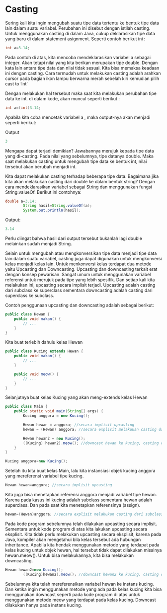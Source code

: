 # Casting

Sering kali kita ingin mengubah suatu tipe data tertentu ke bentuk tipe data lain dalam suatu variabel. Perubahan ini
disebut dengan istilah casting. Untuk menggunakan casting di dalam Java, cukup deklarasikan tipe data yang baru di dalam
statement asignment. Seperti contoh berikut ini :

```java
int a=3.14; 
```

Pada contoh di atas, kita mencoba mendeklarasikan variabel a sebagai integer. Akan tetapi nilai yang kita berikan
merupakan tipe double. Dengan kata lain antara tipe data dan nilai tidak sesuai. Kita bisa memaksa keadaan ini dengan
casting. Cara termudah untuk melakukan casting adalah arahkan cursor pada bagian ikon lampu berwarna merah sebelah kiri
kemudian pilih cast to ‘int’

Dengan melakukan hal tersebut maka saat kita melakukan perubahan tipe data ke int. di dalam kode, akan muncul seperti
berikut :

```java
int a=(int)3.14;
```

Apabila kita coba mencetak variabel a , maka output-nya akan menjadi seperti berikut:

Output

```java
3
```

Mengapa dapat terjadi demikian? Jawabannya merujuk kepada tipe data yang di-casting. Pada nilai yang sebelumnya, tipe
datanya double. Maka saat melakukan casting untuk mengubah tipe data ke bentuk int, nilai tersebut akan berubah menjadi
int.

Kita dapat melakukan casting terhadap beberapa tipe data. Bagaimana jika kita akan melakukan casting dari double ke
dalam bentuk string? Dengan cara mendeklarasikan variabel sebagai String dan menggunakan fungsi String.valueOf. Berikut
ini contohnya:

```java
double a=3.14;
        String hasil=String.valueOf(a);
        System.out.println(hasil);

```

Output:

```java
3.14
```

Perlu diingat bahwa hasil dari output tersebut bukanlah lagi double melainkan sudah menjadi String.

Selain untuk mengubah atau mengkonversikan tipe data menjadi tipe data lain dalam suatu variabel, casting juga dapat
digunakan untuk mengkonversi kelas menjadi kelas lain. Untuk menkonversi kelas terdapat dua metode yaitu Upcasting dan
Downcasting. Upcasting dan downcasting terkait erat dengan konsep pewarisan. Sangat umum untuk menggunakan variabel
referensi untuk merujuk pada tipe yang lebih spesifik. Dan setiap kali kita melakukan ini, upcasting secara implisit
terjadi. Upcasting adalah casting dari subclass ke superclass sementara downcasting adalah casting dari superclass ke
subclass.

Contoh penggunaan upcasting dan downcasting adalah sebagai berikut:

```java
public class Hewan {
    public void makan() {
        // ...
    }
}
```

Kita buat terlebih dahulu kelas Hewan

```java
public class Kucing extends Hewan {
    public void makan() {
        // ...
    }

    public void meow() {
        // ...
    }
}

```

Selanjutnya buat kelas Kucing yang akan meng-extends kelas Hewan

```java
public class Main {
    public static void main(String[] args) {
        Kucing anggora = new Kucing();

        Hewan hewan = anggora; //secara implisit upcasting
        hewan = (Hewan) anggora; //secara explisit melakukan casting dari subclass ke superclass

        Hewan hewan2 = new Kucing();
        ((Kucing) hewan2).meow(); //downcast hewan ke kucing, casting dari superclass ke subclass
    }
}
```

```java
Kucing anggora=new Kucing();
```

Setelah itu kita buat kelas Main, lalu kita instansiasi objek kucing anggora yang mereferensi variabel tipe kucing.

```java
Hewan hewan=anggora; //secara implisit upcasting
```

Kita juga bisa menetapkan referensi anggora menjadi variabel tipe hewan. Karena pada kasus ini kucing adalah subclass
sementara hewan adalah superclass. Dan pada saat kita menetapkan referensinya (assign).

```java
hewan=(Hewan)anggora; //secara explisit melakukan casting dari subclass ke superclass
```

Pada kode program sebelumnya telah dilakukan upcasting secara implisit. Sementara untuk kode program di atas kita
lakukan upcasting secara eksplisit. Kita tidak perlu melakukan upcasting secara eksplisit, karena pada Java, kompiler
akan mengetahui bila kelas tersebut ada hubungan inheritance. Apabila kita hendak menggunakan metode yang terdapat pada
kelas kucing untuk objek hewan, hal tersebut tidak dapat dilakukan misalnya hewan.meow(). Untuk bisa melakukannya, kita
bisa melakukan downcasting.

```java
Hewan hewan2=new Kucing();
        ((Kucing)hewan2).meow(); //downcast hewan2 ke kucing, casting dari superclass ke subclass
```

Sebelumnya kita telah mereferensikan variabel hewan ke instans kucing. Dan ketika ingin menggunakan metode yang ada pada
kelas kucing kita bisa menggunakan downcast seperti pada kode program di atas untuk menggunakan metode meow yang
terdapat pada kelas kucing. Downcast dilakukan hanya pada instans kucing.